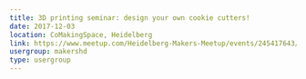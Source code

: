 ```yaml
---
title: 3D printing seminar: design your own cookie cutters!
date: 2017-12-03
location: CoMakingSpace, Heidelberg
link: https://www.meetup.com/Heidelberg-Makers-Meetup/events/245417643/
usergroup: makershd
type: usergroup
---
```

